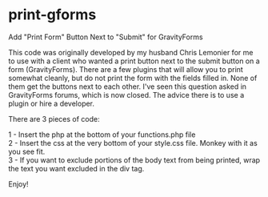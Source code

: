 print-gforms
============

Add "Print Form" Button Next to "Submit" for GravityForms

This code was originally developed by my husband Chris Lemonier for me to use with a client who wanted a print button next to the submit button on a form (GravityForms). There are a few plugins that will allow you to print somewhat cleanly, but do not print the form with the fields filled in. None of them get the buttons next to each other. I've seen this question asked in GravityForms forums, which is now closed. The advice there is to use a plugin or hire a developer. 

There are 3 pieces of code:

1 - Insert the php at the bottom of your functions.php file<br />
2 - Insert the css at the very bottom of your style.css file. Monkey with it as you see fit.<br />
3 - If you want to exclude portions of the body text from being printed, wrap the text you want excluded in the div tag.

Enjoy!
